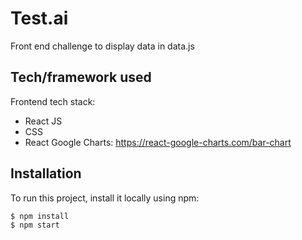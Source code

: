 # Test.ai

Front end challenge to display data in data.js

## Tech/framework used

Frontend tech stack:

- React JS
- CSS
- React Google Charts: https://react-google-charts.com/bar-chart

## Installation

To run this project, install it locally using npm:

```
$ npm install
$ npm start
```
